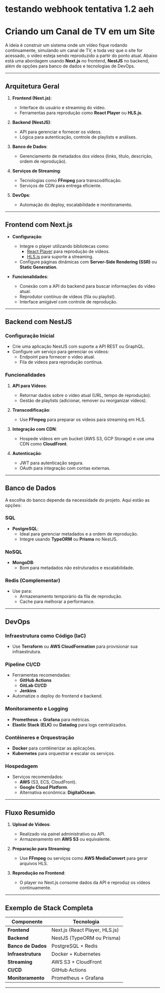 # testando webhook tentativa 1.2 aeh 
# **Criando um Canal de TV em um Site**

A ideia é construir um sistema onde um vídeo fique rodando continuamente, simulando um canal de TV, e toda vez que o site for acessado, o vídeo esteja sendo reproduzido a partir do ponto atual. Abaixo está uma abordagem usando **Next.js** no frontend, **NestJS** no backend, além de opções para banco de dados e tecnologias de DevOps.

---

## **Arquitetura Geral**
1. **Frontend (Next.js)**:
   - Interface do usuário e streaming do vídeo.
   - Ferramentas para reprodução como **React Player** ou **HLS.js**.

2. **Backend (NestJS)**:
   - API para gerenciar e fornecer os vídeos.
   - Lógica para autenticação, controle de playlists e análises.

3. **Banco de Dados**:
   - Gerenciamento de metadados dos vídeos (links, título, descrição, ordem de reprodução).

4. **Serviços de Streaming**:
   - Tecnologias como **FFmpeg** para transcodificação.
   - Serviços de CDN para entrega eficiente.

5. **DevOps**:
   - Automação do deploy, escalabilidade e monitoramento.

---

## **Frontend com Next.js**
- **Configuração**:
  - Integre o player utilizando bibliotecas como:
    - [React Player](https://www.npmjs.com/package/react-player) para reprodução de vídeos.
    - [HLS.js](https://github.com/video-dev/hls.js) para suporte a streaming.
  - Configure páginas dinâmicas com **Server-Side Rendering (SSR)** ou **Static Generation**.

- **Funcionalidades**:
  - Conexão com a API do backend para buscar informações do vídeo atual.
  - Reprodutor contínuo de vídeos (fila ou playlist).
  - Interface amigável com controle de reprodução.

---

## **Backend com NestJS**
### **Configuração Inicial**
- Crie uma aplicação NestJS com suporte a API REST ou GraphQL.
- Configure um serviço para gerenciar os vídeos:
  - Endpoint para fornecer o vídeo atual.
  - Fila de vídeos para reprodução contínua.

### **Funcionalidades**
1. **API para Vídeos**:
   - Retornar dados sobre o vídeo atual (URL, tempo de reprodução).
   - Gestão de playlists (adicionar, remover ou reorganizar vídeos).

2. **Transcodificação**:
   - Use **FFmpeg** para preparar os vídeos para streaming em HLS.

3. **Integração com CDN**:
   - Hospede vídeos em um bucket (AWS S3, GCP Storage) e use uma CDN como **CloudFront**.

4. **Autenticação**:
   - JWT para autenticação segura.
   - OAuth para integração com contas externas.

---

## **Banco de Dados**
A escolha do banco depende da necessidade do projeto. Aqui estão as opções:

### **SQL**
- **PostgreSQL**:
  - Ideal para gerenciar metadados e a ordem de reprodução.
  - Integre usando **TypeORM** ou **Prisma** no NestJS.

### **NoSQL**
- **MongoDB**:
  - Bom para metadados não estruturados e escalabilidade.

### **Redis (Complementar)**
- Use para:
  - Armazenamento temporário da fila de reprodução.
  - Cache para melhorar a performance.

---

## **DevOps**
### **Infraestrutura como Código (IaC)**
- Use **Terraform** ou **AWS CloudFormation** para provisionar sua infraestrutura.

### **Pipeline CI/CD**
- Ferramentas recomendadas:
  - **GitHub Actions**
  - **GitLab CI/CD**
  - **Jenkins**
- Automatize o deploy do frontend e backend.

### **Monitoramento e Logging**
- **Prometheus** + **Grafana** para métricas.
- **Elastic Stack (ELK)** ou **Datadog** para logs centralizados.

### **Contêineres e Orquestração**
- **Docker** para contêinerizar as aplicações.
- **Kubernetes** para orquestrar e escalar os serviços.

### **Hospedagem**
- Serviços recomendados:
  - **AWS** (S3, ECS, CloudFront).
  - **Google Cloud Platform**.
  - Alternativa econômica: **DigitalOcean**.

---

## **Fluxo Resumido**
1. **Upload de Vídeos**:
   - Realizado via painel administrativo ou API.
   - Armazenamento em **AWS S3** ou equivalente.

2. **Preparação para Streaming**:
   - Use **FFmpeg** ou serviços como **AWS MediaConvert** para gerar arquivos HLS.

3. **Reprodução no Frontend**:
   - O player no Next.js consome dados da API e reproduz os vídeos continuamente.

---

## **Exemplo de Stack Completa**
| Componente       | Tecnologia                                    |
|-------------------|----------------------------------------------|
| **Frontend**      | Next.js (React Player, HLS.js)              |
| **Backend**       | NestJS (TypeORM ou Prisma)                  |
| **Banco de Dados**| PostgreSQL + Redis                          |
| **Infraestrutura**| Docker + Kubernetes                         |
| **Streaming**     | AWS S3 + CloudFront                         |
| **CI/CD**         | GitHub Actions                              |
| **Monitoramento** | Prometheus + Grafana                        |

---
